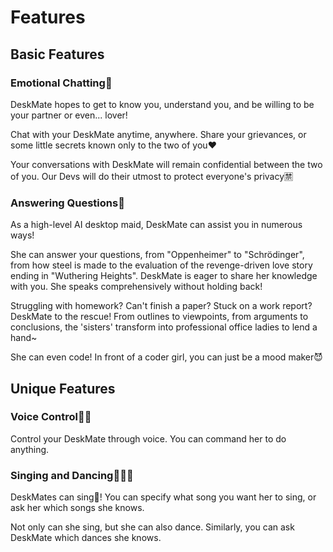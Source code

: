 # Features

## Basic Features

### Emotional Chatting🫰

DeskMate hopes to get to know you, understand you, and be willing to be your partner or even... lover!

Chat with your DeskMate anytime, anywhere. Share your grievances, or some little secrets known only to the two of you❤️

Your conversations with DeskMate will remain confidential between the two of you. Our Devs will do their utmost to protect everyone's privacy🈲

### Answering Questions🧐

As a high-level AI desktop maid, DeskMate can assist you in numerous ways!

She can answer your questions, from "Oppenheimer" to "Schrödinger", from how steel is made to the evaluation of the revenge-driven love story ending in "Wuthering Heights". DeskMate is eager to share her knowledge with you. She speaks comprehensively without holding back!

Struggling with homework? Can't finish a paper? Stuck on a work report? DeskMate to the rescue! From outlines to viewpoints, from arguments to conclusions, the 'sisters' transform into professional office ladies to lend a hand~

She can even code! In front of a coder girl, you can just be a mood maker😈

## Unique Features

### Voice Control👂🏼

Control your DeskMate through voice. You can command her to do anything.

### Singing and Dancing👩🏻‍🎤

DeskMates can sing🎤! You can specify what song you want her to sing, or ask her which songs she knows.

Not only can she sing, but she can also dance. Similarly, you can ask DeskMate which dances she knows.
